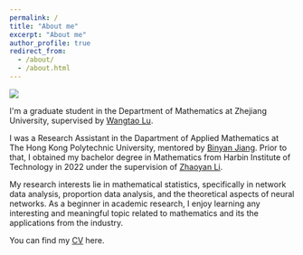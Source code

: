 ```yaml
---
permalink: /
title: "About me"
excerpt: "About me"
author_profile: true
redirect_from: 
  - /about/
  - /about.html
---
```


![](../images/profile.jpg)

I'm a graduate student in the Department of Mathematics at Zhejiang University, supervised by [Wangtao Lu](https://person.zju.edu.cn/en/lwt). 

I was a Research Assistant in the Dapartment of Applied Mathematics at The Hong Kong Polytechnic University, mentored by [Binyan Jiang](https://www.polyu.edu.hk/ama/people/academic-staff/dr-jiang-binyan/). Prior to that, I obtained my bachelor degree in Mathematics from Harbin Institute of Technology in 2022 under the supervision of [Zhaoyan Li](https://homepage.hit.edu.cn/lizhaoyan).

My research interests lie in mathematical statistics, specifically in network data analysis, proportion data analysis, and the theoretical aspects of neural networks. As a beginner in academic research, I enjoy learning any interesting and meaningful topic related to mathematics and its the applications from the industry. 

You can find my [CV](../files/CV.pdf) here.
